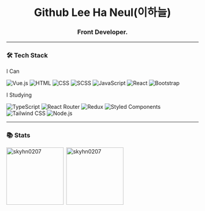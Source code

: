 
<h1 align="center">Github Lee Ha Neul(이하늘)</h1>
<h3 align="center">Front Developer.</h3>

---

<h3 align="left">🛠 Tech Stack</h3>
<p dir="auto"><span>I Can </span>

![Vue.js](https://img.shields.io/badge/Vue.js-4FC08D?style=flat&logo=vue.js&logoColor=white)
![HTML](https://img.shields.io/badge/HTML-E34F26?style=flat&logo=HTML5&logoColor=white)
![CSS](https://img.shields.io/badge/CSS-1572B6?style=flat&logo=CSS3&logoColor=white)
![SCSS](https://img.shields.io/badge/SCSS-CC6699?style=flat&logo=Sass&logoColor=white)
![JavaScript](https://img.shields.io/badge/JavaScript-F7DF1E?style=flat&logo=JavaScript&logoColor=white)
![React](https://img.shields.io/badge/React-61DAFB?style=flat&logo=React&logoColor=white)
![Bootstrap](https://img.shields.io/badge/Bootstrap-7952B3?style=flat&logo=Bootstrap&logoColor=white)

<span>I Studying </span>

![TypeScript](https://img.shields.io/badge/TypeScript-3178C6?style=flat&logo=TypeScript&logoColor=white)
![React Router](https://img.shields.io/badge/React_Router-CA4245?style=flat&logo=React-Router&logoColor=white)
![Redux](https://img.shields.io/badge/Redux-764ABC?style=flat&logo=Redux&logoColor=white)
![Styled Components](https://img.shields.io/badge/Styled_Components-DB7093?style=flat&logo=Styled-Components&logoColor=white)
![Tailwind CSS](https://img.shields.io/badge/Tailwind_CSS-38B2AC?style=flat&logo=Tailwind-CSS&logoColor=white)
![Node.js](https://img.shields.io/badge/Node.js-339933?style=flat&logo=Node.js&logoColor=white)

---

<h3 align="left">📚 Stats</h3>

<p><img style="height: 150px" align="left" src="https://github-readme-stats.vercel.app/api/top-langs?username=skyhn0207&show_icons=true&locale=en&theme=synthwave&layout=compact" alt="skyhn0207" /></p>

<p>&nbsp;<img style="height: 150px" align="center" src="https://github-readme-stats.vercel.app/api?username=skyhn0207&show_icons=true&locale=en&theme=synthwave" alt="skyhn0207" /></p>
<!--
<p style="display: none;"><img align="center" src="https://github-readme-streak-stats.herokuapp.com/?user=skyhn0207&theme=synthwave" alt="skyhn0207" /></p>-->
